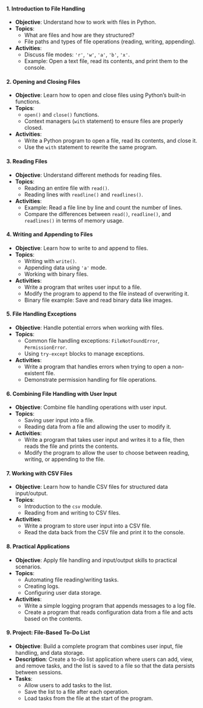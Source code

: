 #### **1. Introduction to File Handling**
- **Objective**: Understand how to work with files in Python.
- **Topics**:
  - What are files and how are they structured?
  - File paths and types of file operations (reading, writing, appending).
- **Activities**:
  - Discuss file modes: `'r'`, `'w'`, `'a'`, `'b'`, `'x'`.
  - Example: Open a text file, read its contents, and print them to the console.

#### **2. Opening and Closing Files**
- **Objective**: Learn how to open and close files using Python’s built-in functions.
- **Topics**:
  - `open()` and `close()` functions.
  - Context managers (`with` statement) to ensure files are properly closed.
- **Activities**:
  - Write a Python program to open a file, read its contents, and close it.
  - Use the `with` statement to rewrite the same program.

#### **3. Reading Files**
- **Objective**: Understand different methods for reading files.
- **Topics**:
  - Reading an entire file with `read()`.
  - Reading lines with `readline()` and `readlines()`.
- **Activities**:
  - Example: Read a file line by line and count the number of lines.
  - Compare the differences between `read()`, `readline()`, and `readlines()` in terms of memory usage.

#### **4. Writing and Appending to Files**
- **Objective**: Learn how to write to and append to files.
- **Topics**:
  - Writing with `write()`.
  - Appending data using `'a'` mode.
  - Working with binary files.
- **Activities**:
  - Write a program that writes user input to a file.
  - Modify the program to append to the file instead of overwriting it.
  - Binary file example: Save and read binary data like images.

#### **5. File Handling Exceptions**
- **Objective**: Handle potential errors when working with files.
- **Topics**:
  - Common file handling exceptions: `FileNotFoundError`, `PermissionError`.
  - Using `try-except` blocks to manage exceptions.
- **Activities**:
  - Write a program that handles errors when trying to open a non-existent file.
  - Demonstrate permission handling for file operations.

#### **6. Combining File Handling with User Input**
- **Objective**: Combine file handling operations with user input.
- **Topics**:
  - Saving user input into a file.
  - Reading data from a file and allowing the user to modify it.
- **Activities**:
  - Write a program that takes user input and writes it to a file, then reads the file and prints the contents.
  - Modify the program to allow the user to choose between reading, writing, or appending to the file.

#### **7. Working with CSV Files**
- **Objective**: Learn how to handle CSV files for structured data input/output.
- **Topics**:
  - Introduction to the `csv` module.
  - Reading from and writing to CSV files.
- **Activities**:
  - Write a program to store user input into a CSV file.
  - Read the data back from the CSV file and print it to the console.

#### **8. Practical Applications**
- **Objective**: Apply file handling and input/output skills to practical scenarios.
- **Topics**:
  - Automating file reading/writing tasks.
  - Creating logs.
  - Configuring user data storage.
- **Activities**:
  - Write a simple logging program that appends messages to a log file.
  - Create a program that reads configuration data from a file and acts based on the contents.

#### **9. Project: File-Based To-Do List**
- **Objective**: Build a complete program that combines user input, file handling, and data storage.
- **Description**: Create a to-do list application where users can add, view, and remove tasks, and the list is saved to a file so that the data persists between sessions.
- **Tasks**:
  - Allow users to add tasks to the list.
  - Save the list to a file after each operation.
  - Load tasks from the file at the start of the program.
